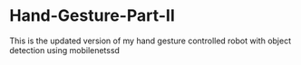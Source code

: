 # Hand-Gesture-Part-II
This is the updated version of my hand gesture controlled robot with object detection using mobilenetssd
